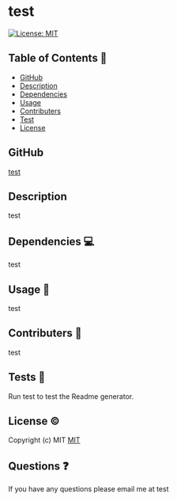 # test
  [![License: MIT](https://img.shields.io/badge/License-MIT-yellow.svg)](https://opensource.org/licenses/MIT)

 ## Table of Contents 📑

  * [GitHub](#github)
  * [Description](#description📝)
  * [Dependencies](#dependencies)
  * [Usage](#usage)
  * [Contributers](#contributers)
  * [Test](#test)
  * [License](#license)

  ## GitHub 

  [test](https://github.com/test/)

  ## Description 

  test

  ## Dependencies 💻 

  test

  ## Usage 📲

  test

  ## Contributers 🤝

  test

  ## Tests 🧪

  Run test to test the Readme generator.

  ## License ©️ 
  
  Copyright (c) MIT
  [MIT](https://opensource.org/licenses/MIT)

  ## Questions ❓

  If you have any questions please email me at test
  
